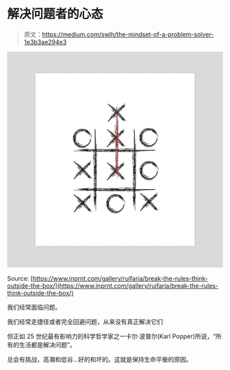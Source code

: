 # 解决问题者的心态

> 原文：<https://medium.com/swlh/the-mindset-of-a-problem-solver-1e3b3ae294e3>

![](img/e57c87610c716a8215b3933b07affa11.png)

Source: [https://www.inprnt.com/gallery/ruifaria/break-the-rules-think-outside-the-box/](https://www.inprnt.com/gallery/ruifaria/break-the-rules-think-outside-the-box/)

我们经常面临问题。

我们经常走捷径或者完全回避问题，从来没有真正解决它们

但正如 25 世纪最有影响力的科学哲学家之一卡尔·波普尔(Karl Popper)所说，“所有的生活都是解决问题”。

总会有挑战，高潮和低谷…好的和坏的。这就是保持生命平衡的原因。